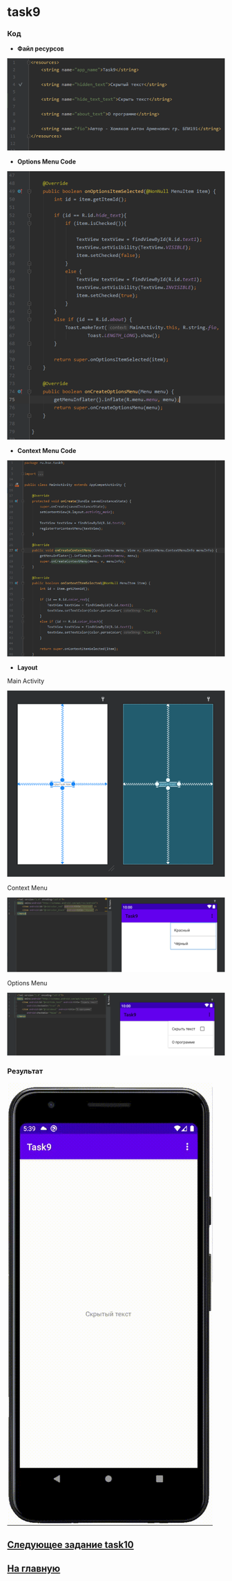 # task9
### Код 

* **Файл ресурсов**

![str](https://github.com/antonkhmv/android_dz/blob/main/task9/img/str.png)

* **Options Menu Code**

![main](https://github.com/antonkhmv/android_dz/blob/main/task9/img/opt_code.png)

* **Context Menu Code**

![main](https://github.com/antonkhmv/android_dz/blob/main/task9/img/ctxt_code.png)

* **Layout**

Main Activity

![main_lay](https://github.com/antonkhmv/android_dz/blob/main/task9/img/lay.png)

Context Menu

![main_lay](https://github.com/antonkhmv/android_dz/blob/main/task9/img/ctxt.png)
 
Options Menu

![sec_lay](https://github.com/antonkhmv/android_dz/blob/main/task9/img/opt.png)
 
### Результат

![res](https://github.com/antonkhmv/android_dz/blob/main/task9/img/res.gif)

## [Следующее задание task10](../task10)

## [На главную](/../../)
